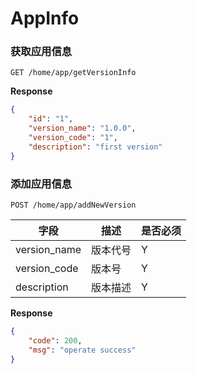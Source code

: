 AppInfo
===

### 获取应用信息    
`GET /home/app/getVersionInfo` 
 
**Response**  

```json
{
    "id": "1",
    "version_name": "1.0.0",
    "version_code": "1",
    "description": "first version"
}
```


### 添加应用信息     
`POST /home/app/addNewVersion`     

字段	|描述 |  是否必须 
------------ | -------------| -------------
version_name | 版本代号  	| Y
version_code | 版本号  	    | Y
description  | 版本描述  	| Y

**Response** 

```json
{
    "code": 200,
    "msg": "operate success"
}
```